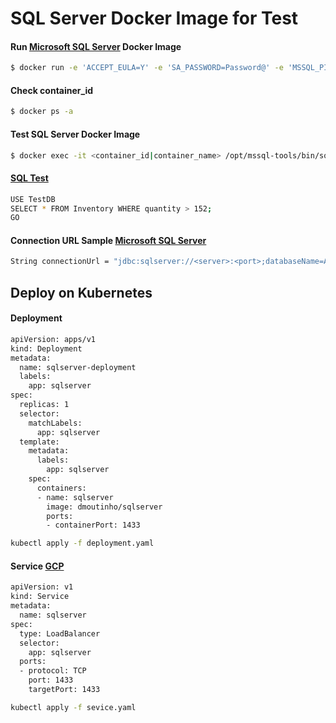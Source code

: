 # SQL Server Docker Image for Test

#### Run [Microsoft SQL Server](https://hub.docker.com/_/microsoft-mssql-server) Docker Image 

```sh
$ docker run -e 'ACCEPT_EULA=Y' -e 'SA_PASSWORD=Password@' -e 'MSSQL_PID=Developer' -p 1433:1433 -d dmoutinho/sqlserver
```
#### Check container_id

```sh
$ docker ps -a 
```

#### Test SQL Server Docker Image

```sh
$ docker exec -it <container_id|container_name> /opt/mssql-tools/bin/sqlcmd -S localhost -U sa -P Password@ 
```

#### [SQL Test](https://docs.microsoft.com/en-us/sql/linux/quickstart-install-connect-docker?view=sql-server-2017&pivots=cs1-bash)

```sh
USE TestDB
SELECT * FROM Inventory WHERE quantity > 152;
GO
```

#### Connection URL Sample [Microsoft SQL Server](https://docs.microsoft.com/en-us/sql/connect/jdbc/connection-url-sample?view=sql-server-2017)

```sh
String connectionUrl = "jdbc:sqlserver://<server>:<port>;databaseName=AdventureWorks;user=<user>;password=<password>";
```

## Deploy on Kubernetes

#### Deployment

```sh
apiVersion: apps/v1
kind: Deployment
metadata:
  name: sqlserver-deployment
  labels:
    app: sqlserver
spec:
  replicas: 1
  selector:
    matchLabels:
      app: sqlserver
  template:
    metadata:
      labels:
        app: sqlserver
    spec:
      containers:
      - name: sqlserver
        image: dmoutinho/sqlserver
        ports:
        - containerPort: 1433 
```

```sh
kubectl apply -f deployment.yaml
```

#### Service [GCP](https://cloud.google.com/kubernetes-engine/docs/how-to/exposing-apps)

```sh
apiVersion: v1
kind: Service
metadata:
  name: sqlserver
spec:
  type: LoadBalancer
  selector:
    app: sqlserver
  ports:
  - protocol: TCP
    port: 1433
    targetPort: 1433 
```

```sh
kubectl apply -f sevice.yaml
```
